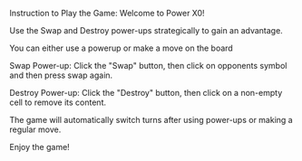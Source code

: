 Instruction to Play the Game:
Welcome to Power X0!

Use the Swap and Destroy power-ups strategically to gain an advantage.

You can either use a powerup or make a move on the board

Swap Power-up: Click the "Swap" button, then click on opponents symbol and then press swap again.

Destroy Power-up: Click the "Destroy" button, then click on a non-empty cell to remove its content.

The game will automatically switch turns after using power-ups or making a regular move.

Enjoy the game!
